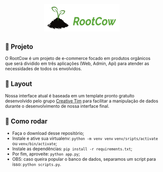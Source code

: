 <h1 align="center">
    <img alt="RootCow" title="#logo" src=".github/rootcow_logo.png" width="250px" />
</h1>

## 🥦 Projeto

O RootCow é um projeto de e-commerce focado em produtos orgânicos que será dividido em três aplicações (Web, Admin, Api) para atender as necessidades de todos os envolvidos.

## 🎨 Layout

Nossa interface atual é baseada em um template pronto gratuíto desenvolvido pelo grupo [Creative Tim](https://www.creative-tim.com/) para facilitar a manipulação de dados durante o desenvolvimento de nossa interface final.

## 🤔 Como rodar

- Faça o download desse repositório;
- Instale e ative sua virtualenv: `python -m venv venv`  `venv/sripts/activate` ou `venv/bin/activate`;
- Instale as dependências: `pip install -r requirements.txt`;
- Por fim, aproveite: `python app.py`;
- OBS: caso queira popular o banco de dados, separamos um script para isso: `python scripts.py`.
